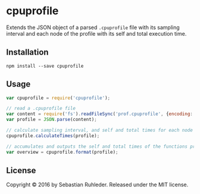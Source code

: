 # cpuprofile

Extends the JSON object of a parsed `.cpuprofile` file with its sampling interval and each node of the profile with its self and total execution time.

## Installation

```
npm install --save cpuprofile
```

## Usage

```javascript
var cpuprofile = require('cpuprofile');

// read a .cpuprofile file
var content = require('fs').readFileSync('prof.cpuprofile', {encoding: 'utf8'});
var profile = JSON.parse(content);

// calculate sampling interval, and self and total times for each node
cpuprofile.calculateTimes(profile);

// accumulates and outputs the self and total times of the functions present in the profile
var overview = cpuprofile.format(profile);
```

## License

Copyright &copy; 2016 by Sebastian Ruhleder. Released under the MIT license.

